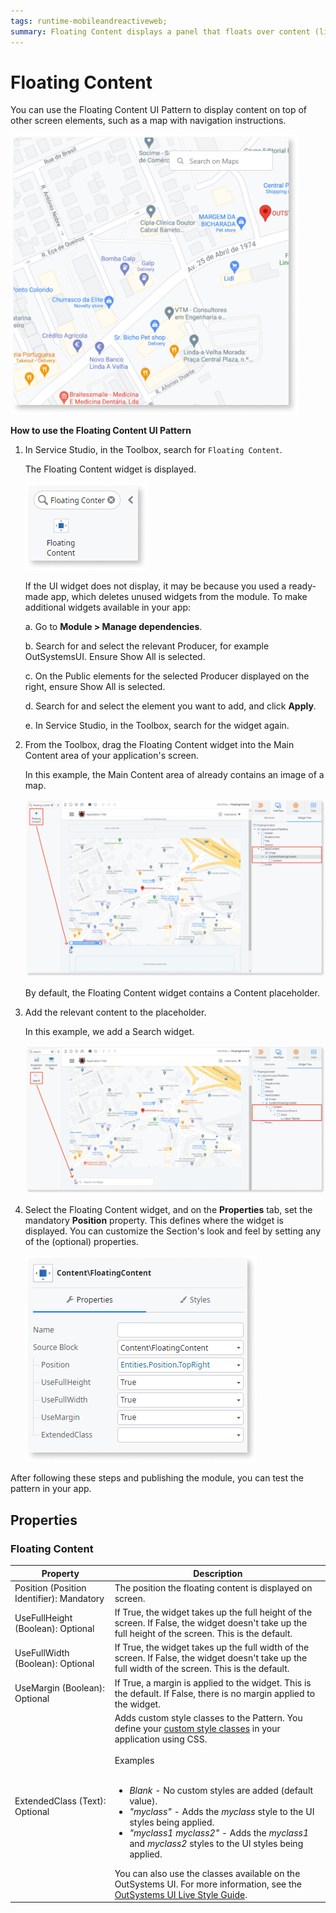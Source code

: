 ```yaml
---
tags: runtime-mobileandreactiveweb;  
summary: Floating Content displays a panel that floats over content (like a map or an image), docked to a screen corner or direction.
---
```


# Floating Content

You can use the Floating Content UI Pattern to display content on top of other screen elements, such as a map with navigation instructions.

![](<images/floatingcontent-1-ss.png>)

**How to use the Floating Content UI Pattern**

1. In Service Studio, in the Toolbox, search for `Floating Content`.

    The Floating Content widget is displayed.

    ![](<images/floatingcontent-2-ss.png>)

    If the UI widget does not display, it may be because you used a ready-made app, which deletes unused widgets from the module. To make additional widgets available in your app:

    a. Go to **Module > Manage dependencies**.

    b. Search for and select the relevant Producer, for example OutSystemsUI. Ensure Show All is selected. 

    c. On the Public elements for the selected Producer displayed on the right, ensure Show All is selected.
    
    d. Search for and select the element you want to add, and click **Apply**. 
    
    e. In Service Studio, in the Toolbox, search for the widget again.

1. From the Toolbox, drag the Floating Content widget into the Main Content area of your application's screen.

    In this example, the Main Content area of already contains an image of a map. 

    ![](<images/floatingcontent-3-ss.png?width=800>)

    By default, the Floating Content widget contains a Content placeholder.

1. Add the relevant content to the placeholder.

    In this example, we add a Search widget. 

    ![](<images/floatingcontent-4-ss.png?width=800>)

1. Select the Floating Content widget, and on the **Properties** tab, set the mandatory **Position** property. This defines where the widget is displayed. You can customize the Section's look and feel by setting any of the (optional) properties.

    ![](<images/floatingcontent-5-ss.png?width=800>)

After following these steps and publishing the module, you can test the pattern in your app. 

## Properties

### Floating Content

| **Property** |  **Description** |
|---|---|
| Position (Position Identifier): Mandatory | The position the floating content is displayed on screen. |
| UseFullHeight (Boolean): Optional| If True, the widget takes up the full height of the screen. If False, the widget doesn't take up the full height of the screen. This is the default.   |
| UseFullWidth (Boolean): Optional| If True, the widget takes up the full width of the screen. If False, the widget doesn't take up the full width of the screen. This is the default. |
| UseMargin (Boolean): Optional| If True, a margin is applied to the widget. This is the default. If False, there is no margin applied to the widget. |
| ExtendedClass (Text): Optional  |  Adds custom style classes to the Pattern. You define your [custom style classes](../../../look-feel/css.md) in your application using CSS.<br/><br/>Examples<br/><br/> <ul><li>_Blank_ - No custom styles are added (default value).</li><li>_"myclass"_ - Adds the _myclass_ style to the UI styles being applied.</li><li>_"myclass1 myclass2"_ - Adds the _myclass1_ and _myclass2_ styles to the UI styles being applied.</li></ul>You can also use the classes available on the OutSystems UI. For more information, see the [OutSystems UI Live Style Guide](https://outsystemsui.outsystems.com/StyleGuidePreview/Styles). |
